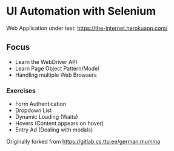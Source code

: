 # UI Automation with Selenium

Web Application under test: https://the-internet.herokuapp.com/  

## Focus
- Learn the WebDriver API
- Learn Page Object Pattern/Model
- Handling multiple Web Browsers

### Exercises
- Form Authentication
- Dropdown List
- Dynamic Loading (Waits)
- Hovers (Content appears on hover)
- Entry Ad (Dealing with modals)


Originally forked from https://gitlab.cs.ttu.ee/german.mumma
